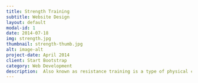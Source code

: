 ```yaml
---
title: Strength Training
subtitle: Website Design
layout: default
modal-id: 1
date: 2014-07-18
img: strength.jpg
thumbnail: strength-thumb.jpg
alt: image-alt
project-date: April 2014
client: Start Bootstrap
category: Web Development
description:  Also known as resistance training is a type of physical conditioning in which muscles are exercised by being worked against an opposing force (as by lifting weights) to increase strength.
---
```

